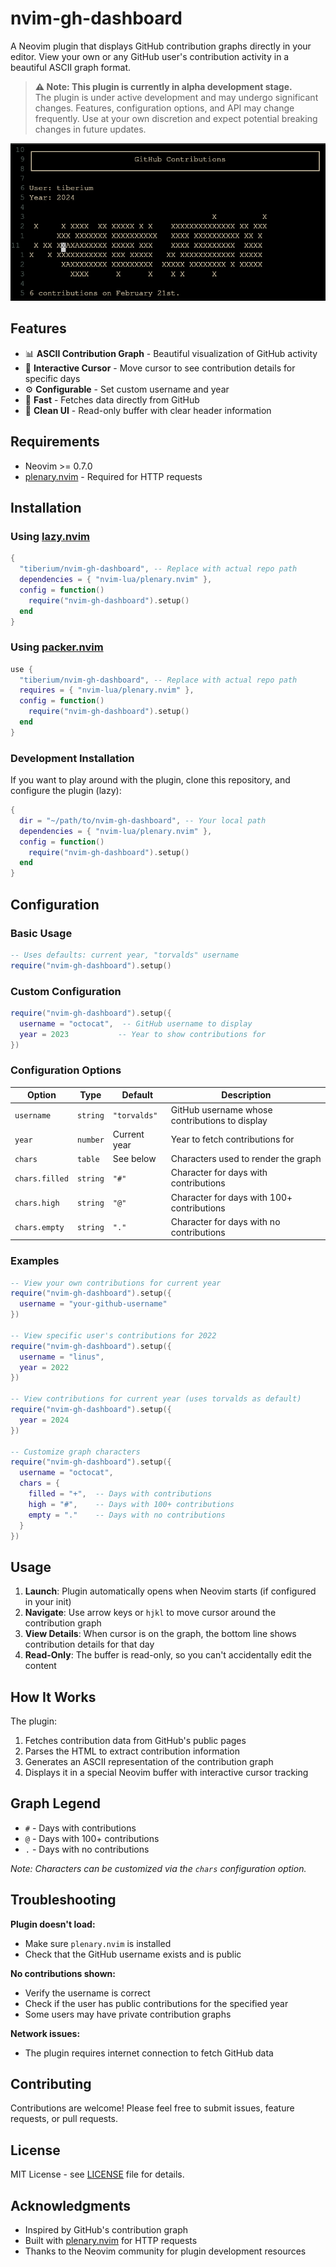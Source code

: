 # nvim-gh-dashboard

A Neovim plugin that displays GitHub contribution graphs directly in your editor. View your own or any GitHub user's contribution activity in a beautiful ASCII graph format.

> **⚠️ Note: This plugin is currently in alpha development stage.**  
> The plugin is under active development and may undergo significant changes. Features, configuration options, and API may change frequently. Use at your own discretion and expect potential breaking changes in future updates.

![GitHub Contributions Dashboard](screenshot.png)

## Features

- 📊 **ASCII Contribution Graph** - Beautiful visualization of GitHub activity
- 🎯 **Interactive Cursor** - Move cursor to see contribution details for specific days
- ⚙️ **Configurable** - Set custom username and year
- 🚀 **Fast** - Fetches data directly from GitHub
- 🎨 **Clean UI** - Read-only buffer with clear header information

## Requirements

- Neovim >= 0.7.0
- [plenary.nvim](https://github.com/nvim-lua/plenary.nvim) - Required for HTTP requests

## Installation

### Using [lazy.nvim](https://github.com/folke/lazy.nvim)

```lua
{
  "tiberium/nvim-gh-dashboard", -- Replace with actual repo path
  dependencies = { "nvim-lua/plenary.nvim" },
  config = function()
    require("nvim-gh-dashboard").setup()
  end
}
```

### Using [packer.nvim](https://github.com/wbthomason/packer.nvim)

```lua
use {
  "tiberium/nvim-gh-dashboard", -- Replace with actual repo path
  requires = { "nvim-lua/plenary.nvim" },
  config = function()
    require("nvim-gh-dashboard").setup()
  end
}
```

### Development Installation

If you want to play around with the plugin, clone this repository, and configure the plugin (lazy):

```lua
{
  dir = "~/path/to/nvim-gh-dashboard", -- Your local path
  dependencies = { "nvim-lua/plenary.nvim" },
  config = function()
    require("nvim-gh-dashboard").setup()
  end
}
```

## Configuration

### Basic Usage

```lua
-- Uses defaults: current year, "torvalds" username
require("nvim-gh-dashboard").setup()
```

### Custom Configuration

```lua
require("nvim-gh-dashboard").setup({
  username = "octocat",  -- GitHub username to display
  year = 2023           -- Year to show contributions for
})
```

### Configuration Options

| Option | Type | Default | Description |
|--------|------|---------|-------------|
| `username` | `string` | `"torvalds"` | GitHub username whose contributions to display |
| `year` | `number` | Current year | Year to fetch contributions for |
| `chars` | `table` | See below | Characters used to render the graph |
| `chars.filled` | `string` | `"#"` | Character for days with contributions |
| `chars.high` | `string` | `"@"` | Character for days with 100+ contributions |
| `chars.empty` | `string` | `"."` | Character for days with no contributions |

### Examples

```lua
-- View your own contributions for current year
require("nvim-gh-dashboard").setup({
  username = "your-github-username"
})

-- View specific user's contributions for 2022
require("nvim-gh-dashboard").setup({
  username = "linus",
  year = 2022
})

-- View contributions for current year (uses torvalds as default)
require("nvim-gh-dashboard").setup({
  year = 2024
})

-- Customize graph characters
require("nvim-gh-dashboard").setup({
  username = "octocat",
  chars = {
    filled = "+",  -- Days with contributions
    high = "#",    -- Days with 100+ contributions  
    empty = "."    -- Days with no contributions
  }
})
```

## Usage

1. **Launch**: Plugin automatically opens when Neovim starts (if configured in your init)
2. **Navigate**: Use arrow keys or `hjkl` to move cursor around the contribution graph
3. **View Details**: When cursor is on the graph, the bottom line shows contribution details for that day
4. **Read-Only**: The buffer is read-only, so you can't accidentally edit the content

## How It Works

The plugin:
1. Fetches contribution data from GitHub's public pages
2. Parses the HTML to extract contribution information
3. Generates an ASCII representation of the contribution graph
4. Displays it in a special Neovim buffer with interactive cursor tracking

## Graph Legend

- `#` - Days with contributions
- `@` - Days with 100+ contributions  
- `.` - Days with no contributions

*Note: Characters can be customized via the `chars` configuration option.*

## Troubleshooting

**Plugin doesn't load:**
- Make sure `plenary.nvim` is installed
- Check that the GitHub username exists and is public

**No contributions shown:**
- Verify the username is correct
- Check if the user has public contributions for the specified year
- Some users may have private contribution graphs

**Network issues:**
- The plugin requires internet connection to fetch GitHub data

## Contributing

Contributions are welcome! Please feel free to submit issues, feature requests, or pull requests.

## License

MIT License - see [LICENSE](LICENSE) file for details.

## Acknowledgments

- Inspired by GitHub's contribution graph
- Built with [plenary.nvim](https://github.com/nvim-lua/plenary.nvim) for HTTP requests
- Thanks to the Neovim community for plugin development resources